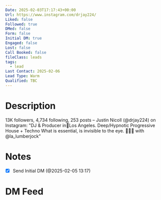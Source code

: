 ```yaml
---
Date: 2025-02-03T17:17:43+00:00
Url: https://www.instagram.com/drjay224/
Liked: false
Followed: true
DMed: false
Form: false
Initial DM: true
Engaged: false
Lost: false
Call Booked: false
fileClass: leads
tags:
  - lead
Last Contact: 2025-02-06
Lead Type: Warm
Qualified: TBC
---
```

# Description
13K followers, 4,734 following, 253 posts – Justin Nicoll (@drjay224) on Instagram: "DJ & Producer in📍Los Angeles. 
Deep/Hypnotic Progressive House + Techno
What is essential, is invisible to the eye.
💞👬🏽 with @la_lumberjock"
# Notes

- [x] Send Initial DM (@2025-02-05 13:17)
# DM Feed